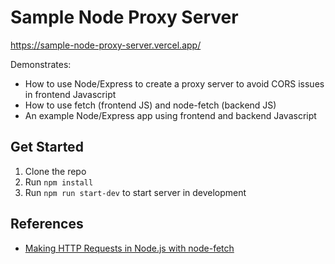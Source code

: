 


# Sample Node Proxy Server

https://sample-node-proxy-server.vercel.app/


Demonstrates:

- How to use Node/Express to create a proxy server to avoid CORS issues in frontend Javascript
- How to use fetch (frontend JS) and node-fetch (backend JS)
- An example Node/Express app using frontend and backend Javascript


## Get Started

1. Clone the repo
2. Run `npm install`
3. Run `npm run start-dev` to start server in development



## References

- [Making HTTP Requests in Node.js with node-fetch](https://stackabuse.com/making-http-requests-in-node-js-with-node-fetch/)
